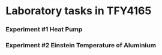 # Laboratory tasks in TFY4165 
### Experiment #1 Heat Pump
### Experiment #2 Einstein Temperature of Aluminium

